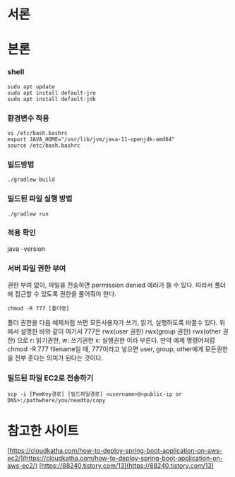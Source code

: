 # 서론

# 본론

### shell

```shell
sudo apt update
sudo apt install default-jre
sudo apt install default-jdk
```

### 환경변수 적용

```shell
vi /etc/bash.bashrc
export JAVA_HOME="/usr/lib/jvm/java-11-openjdk-amd64"
source /etc/bash.bashrc
```

### 빌드방법

```shell
./gradlew build
```

### 빌드된 파일 실행 방법

```shell
./gradlew run
```

### 적용 확인

java -version

### 서버 파일 권한 부여

권한 부여 없이, 파일을 전송하면 permission denied 에러가 뜰 수 있다. 따라서 폴더에 접근할 수 있도록 권한을 풀어줘야 한다.

```shell
chmod -R 777 [폴더명]
```

폴더 권한을 다음 예제처럼 쓰면 모든사용자가 쓰기, 읽기, 실행하도록 바꿀수 있다.
위에서 설명한 바와 같이 여기서 777은 rwx(user 권한) rwx(group 권한) rwx(other 권한) 으로 r: 읽기권한, w: 쓰기권한 x: 실행권한 이라 부른다.
만약 예제 명령어처럼 chmod -R 777 filename일 때, 777이라고 넣으면 user, group, other에게 모든권한을 전부 준다는 의미가 된다는 것이다.

### 빌드된 파일 EC2로 전송하기

```shell
scp -i [PemKey경로] [빌드파일경로] <username>@<public-ip or DNS>:/pathwhere/you/needto/copy
```

# 참고한 사이트

[https://cloudkatha.com/how-to-deploy-spring-boot-application-on-aws-ec2/](https://cloudkatha.com/how-to-deploy-spring-boot-application-on-aws-ec2/)
[https://88240.tistory.com/13](https://88240.tistory.com/13)
